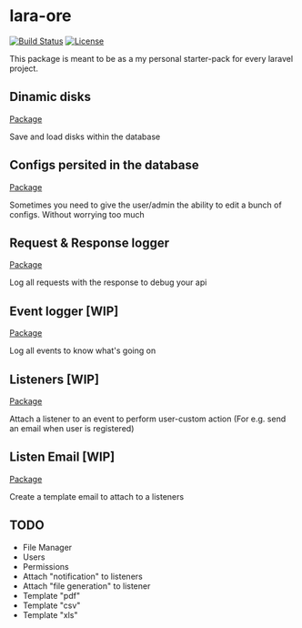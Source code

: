 # lara-ore

[![Build Status](https://travis-ci.org/railken/lara-ore.svg?branch=master)](https://travis-ci.org/railken/lara-ore)
[![License](https://img.shields.io/badge/License-MIT-yellow.svg)](https://opensource.org/licenses/MIT)

This package is meant to be as a my personal starter-pack for every laravel project.

## Dinamic disks
[Package](https://github.com/railken/lara-ore-disk)

Save and load disks within the database

## Configs persited in the database
[Package](https://github.com/railken/lara-ore-config)

Sometimes you need to give the user/admin the ability to edit a bunch of configs. Without worrying too much

## Request & Response logger
[Package](https://github.com/railken/lara-ore-request-logger)

Log all requests with the response to debug your api

## Event logger [WIP]
[Package](https://github.com/railken/lara-ore-event-logger)

Log all events to know what's going on

## Listeners [WIP]
[Package](https://github.com/railken/lara-ore-listeners)

Attach a listener to an event to perform user-custom action (For e.g. send an email when user is registered)

## Listen Email [WIP]
[Package](https://github.com/railken/lara-ore-listen-email)

Create a template email to attach to a listeners

## TODO
- File Manager
- Users
- Permissions
- Attach "notification" to listeners
- Attach "file generation" to listener
- Template "pdf"
- Template "csv"
- Template "xls"
